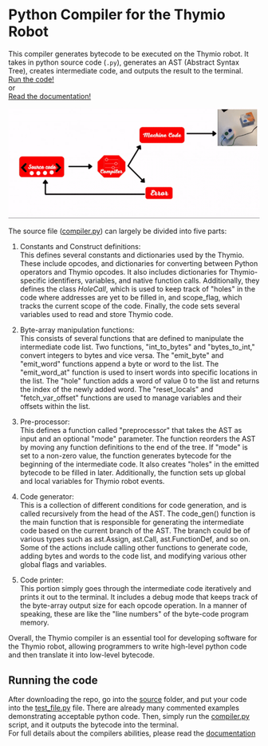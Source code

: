 # Python Compiler for the Thymio Robot

This compiler generates bytecode to be executed on the Thymio robot. It takes in python source code (`.py`), generates an AST (Abstract Syntax Tree), creates intermediate code, and outputs the result to the terminal.<br>
[Run the code!](#running-the-code) <br>
or<br>
[Read the documentation!](documentation.pdf)

![thymio_compiler](./thymio_comp.gif)


The source file ([compiler.py](source/compiler.py)) can largely be divided into five parts:

1. Constants and Construct definitions:<br>
    This defines several constants and dictionaries used by the Thymio. These include opcodes, and dictionaries for converting between Python operators and Thymio opcodes. It also includes dictionaries for Thymio-specific identifiers, variables, and native function calls. Additionally, they defines the class *HoleCall*, which is used to keep track of "holes" in the code where addresses are yet to be filled in, and scope_flag, which tracks the current scope of the code. Finally, the code sets several variables used to read and store Thymio code.
2. Byte-array manipulation functions:<br>
   This consists of several functions that are defined to manipulate the intermediate code list. Two functions, "int_to_bytes" and "bytes_to_int," convert integers to bytes and vice versa. The "emit_byte" and "emit_word" functions append a byte or word to the list. The "emit_word_at" function is used to insert words into specific locations in the list. The "hole" function adds a word of value 0 to the list and returns the index of the newly added word. The "reset_locals" and "fetch_var_offset" functions are used to manage variables and their offsets within the list.
3. Pre-processor:<br>
    This defines a function called "preprocessor" that takes the AST as input and an optional "mode" parameter. The function reorders the AST by moving any function definitions to the end of the tree. If "mode" is set to a non-zero value, the function generates bytecode for the beginning of the intermediate code. It also creates "holes" in the emitted bytecode to be filled in later. Additionally, the function sets up global and local variables for Thymio robot events.
4. Code generator:<br>
   This is a collection of different conditions for code generation, and is called recursively from the head of the AST. The code_gen() function is the main function that is responsible for generating the intermediate code based on the current branch of the AST. The branch could be of various types such as ast.Assign, ast.Call, ast.FunctionDef, and so on.<br>
    Some of the actions  include calling other functions to generate code, adding bytes and words to the code list, and modifying various other global flags and variables.

5. Code printer:<br>
   This portion simply goes through the intermediate code iteratively and prints it out to the terminal. It includes a debug mode that keeps track of the byte-array output size for each opcode operation. In a manner of speaking, these are like the "line numbers" of the byte-code program memory.

Overall, the Thymio compiler is an essential tool for developing software for the Thymio robot, allowing programmers to write high-level python code and then translate it into low-level bytecode.

## Running the code
After downloading the repo, go into the [source](/source/) folder, and put your code into the [test_file.py](source/test_file.py) file. There are already many commented examples demonstrating acceptable python code. Then, simply run the [compiler.py](source/compiler.py) script, and it outputs the bytecode into the terminal.<br>
For full details about the compilers abilities, please read the [documentation](documentation.pdf)